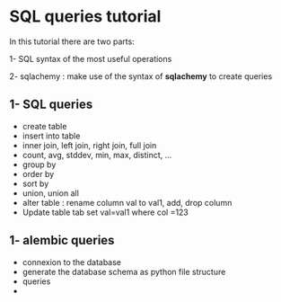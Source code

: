 # SQL queries tutorial

In this tutorial there are two parts:

 1- SQL syntax of the most useful operations

 2- sqlachemy : make use of the syntax of **sqlachemy** to create queries 

## 1- SQL queries

- create table
- insert into table
- inner join, left join, right join, full join
- count, avg, stddev, min, max, distinct, ...
- group by 
- order by
- sort by
- union, union all
- alter table : rename column val to val1, add, drop column
- Update table tab set val=val1 where col =123

## 1- alembic queries

- connexion to the database
- generate the database schema as python file structure
- queries
- 


